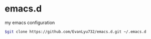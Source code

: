 # emacs.d
my emacs configuration 

```bash
$git clone https://github.com/EvanLyu732/emacs.d.git ~/.emacs.d
```
